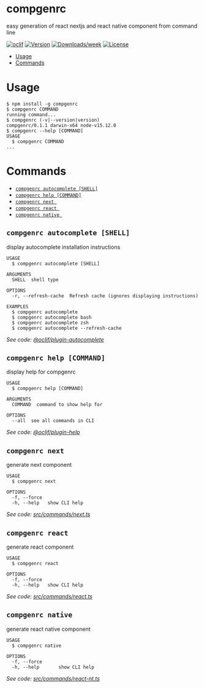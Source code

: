 compgenrc
=======

easy generation of  react nextjs and react native component from command line

[![oclif](https://img.shields.io/badge/cli-oclif-brightgreen.svg)](https://oclif.io)
[![Version](https://img.shields.io/npm/v/compgenrc.svg)](https://npmjs.org/package/compgenrc)
[![Downloads/week](https://img.shields.io/npm/dw/compgenrc.svg)](https://npmjs.org/package/compgenrc)
[![License](https://img.shields.io/npm/l/compgenrc.svg)](https://github.com/boubaSambare/compgen/blob/master/package.json)

<!-- toc -->
* [Usage](#usage)
* [Commands](#commands)
<!-- tocstop -->
# Usage
<!-- usage -->
```sh-session
$ npm install -g compgenrc
$ compgenrc COMMAND
running command...
$ compgenrc (-v|--version|version)
compgenrc/0.1.1 darwin-x64 node-v15.12.0
$ compgenrc --help [COMMAND]
USAGE
  $ compgenrc COMMAND
...
```
<!-- usagestop -->
# Commands
<!-- commands -->
* [`compgenrc autocomplete [SHELL]`](#compgenrc-autocomplete-shell)
* [`compgenrc help [COMMAND]`](#compgenrc-help-command)
* [`compgenrc next `](#compgenrc-next-file)
* [`compgenrc react `](#compgenrc-react-file)
* [`compgenrc native `](#compgenrc-native-file)

## `compgenrc autocomplete [SHELL]`

display autocomplete installation instructions

```
USAGE
  $ compgenrc autocomplete [SHELL]

ARGUMENTS
  SHELL  shell type

OPTIONS
  -r, --refresh-cache  Refresh cache (ignores displaying instructions)

EXAMPLES
  $ compgenrc autocomplete
  $ compgenrc autocomplete bash
  $ compgenrc autocomplete zsh
  $ compgenrc autocomplete --refresh-cache
```

_See code: [@oclif/plugin-autocomplete](https://github.com/oclif/plugin-autocomplete/blob/v0.3.0/src/commands/autocomplete/index.ts)_

## `compgenrc help [COMMAND]`

display help for compgenrc

```
USAGE
  $ compgenrc help [COMMAND]

ARGUMENTS
  COMMAND  command to show help for

OPTIONS
  --all  see all commands in CLI
```

_See code: [@oclif/plugin-help](https://github.com/oclif/plugin-help/blob/v3.2.2/src/commands/help.ts)_

## `compgenrc next `

generate next component

```
USAGE
  $ compgenrc next 

OPTIONS
  -f, --force
  -h, --help   show CLI help
```

_See code: [src/commands/next.ts](https://github.com/boubaSambare/compgenrc/blob/v0.1.1/src/commands/next.ts)_

## `compgenrc react `

generate react  component

```
USAGE
  $ compgenrc react 

OPTIONS
  -f, --force
  -h, --help   show CLI help
```

_See code: [src/commands/react.ts](https://github.com/boubaSambare/compgenrc/blob/v0.1.1/src/commands/react.ts)_

## `compgenrc native`

generate react native component

```
USAGE
  $ compgenrc native 

OPTIONS
  -f, --force
  -h, --help       show CLI help
```

_See code: [src/commands/react-nt.ts](https://github.com/boubaSambare/compgenrc/blob/v0.1.1/src/commands/native.ts)_
<!-- commandsstop -->
